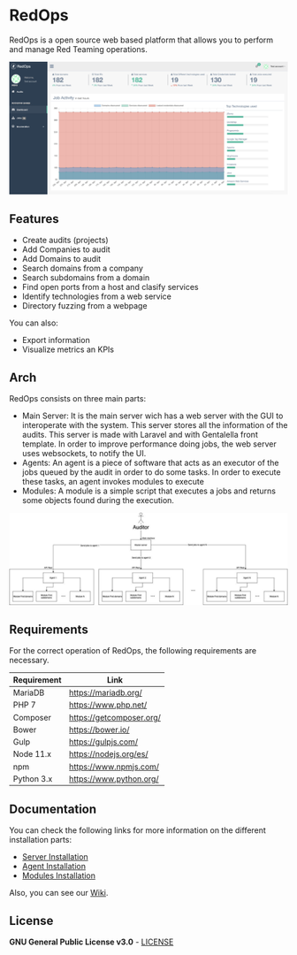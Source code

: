 # RedOps

RedOps is a open source web based platform that allows you to perform and manage Red Teaming operations.

[![Dashboard](https://github.com/Inno-SVQ/RedOps/blob/master/documentation/Dashboard_update.png)](https://github.com/Inno-SVQ/RedOps/blob/master/documentation/Dashboard_update.png)

## Features

  - Create audits (projects)
  - Add Companies to audit
  - Add Domains to audit
  - Search domains from a company
  - Search subdomains from a domain
  - Find open ports from a host and clasify services
  - Identify technologies from a web service
  - Directory fuzzing from a webpage


You can also:
  - Export information 
  - Visualize metrics an KPIs

## Arch

RedOps consists on three main parts:
* Main Server: It is the main server wich has a web server with the GUI to interoperate with the system. This server stores all the information of the audits. This server is made with Laravel and with Gentalella front template. In order to improve performance doing jobs, the web server uses websockets, to notify the UI.
* Agents: An agent is a piece of software that acts as an executor of the jobs queued by the audit in order to do some tasks. In order to execute these tasks, an agent invokes modules to execute
* Modules: A module is a simple script that executes a jobs and returns some objects found during the execution.

[![Architecture](https://github.com/Inno-SVQ/RedOps/blob/master/documentation/architecture.jpg)](https://github.com/Inno-SVQ/RedOps/blob/master/documentation/architecture.jpg)


## Requirements

For the correct operation of RedOps, the following requirements are necessary.

| Requirement | Link |
| ------ | ------ |
| MariaDB | https://mariadb.org/ |
| PHP 7 | https://www.php.net/ |
| Composer | https://getcomposer.org/ |
| Bower | https://bower.io/ |
| Gulp | https://gulpjs.com/ |
| Node 11.x | https://nodejs.org/es/ |
| npm | https://www.npmjs.com/ |
| Python 3.x | https://www.python.org/ |

## Documentation
You can check the following links for more information on the different installation parts:

* [Server Installation][SI]
* [Agent Installation][AI]
* [Modules Installation][MI]

Also, you can see our [Wiki][WK]. 

License
----

**GNU General Public License v3.0** - [LICENSE][LS]

[LS]: <https://github.com/Inno-SVQ/RedOps/blob/master/LICENSE>
[WK]: <https://github.com/Inno-SVQ/RedOps/wiki>
[SI]: <https://github.com/Inno-SVQ/RedOps/wiki/Server-installation>
[AI]: <https://github.com/Inno-SVQ/RedOps/wiki/Agent-installation>
[MI]: <https://github.com/Inno-SVQ/RedOps/wiki/Module-Installation>



